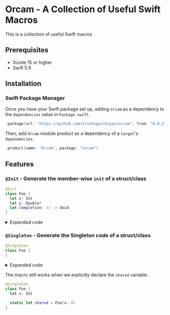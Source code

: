 # Orcam - A Collection of Useful Swift Macros

This is a collection of useful Swift macros

## Prerequisites

- Xcode 15 or higher
- Swift 5.9

## Installation

### Swift Package Manager

Once you have your Swift package set up, adding `orcam` as a dependency to the `dependencies` value in `Package.swift`.

```swift
.package(url: "https://github.com/trinhngocthuyen/orcam", from: "0.0.1")
```

Then, add `Orcam` module product as a dependency of a `target`'s `dependencies`.
```swift
.product(name: "Orcam", package: "orcam")
```

## Features

### `@Init` - Generate the member-wise `init` of a struct/class

```swift
@Init
class Foo {
  let x: Int
  let y: Double?
  let completion: () -> Void
}
```

<details>
  <summary>Expanded code</summary>

```swift
class Foo {
  let x: Int
  let y: Double?
  let completion: () -> Void

  init(
    x: Int,
    y: Double? = nil,
    completion: @escaping () -> Void
  ) {
    self.x = x
    self.y = y
    self.completion = completion
  }
}
```
</details>

### `@Singleton` - Generate the Singleton code of a struct/class

```swift
@Singleton
class Foo {
}
```

<details>
  <summary>Expanded code</summary>

```swift
class Foo {
  static let shared = Foo()

  private init(

  ) {
  }
}
```
</details>

The macro still works when we explicitly declare the `shared` variable.

```swift
@Singleton
class Foo {
  let x: Int

  static let shared = Foo(x: 0)
}
```
